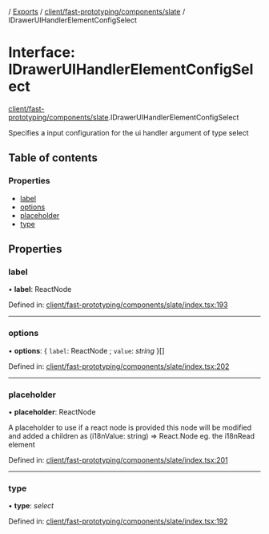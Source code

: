 [](../README.md) / [Exports](../modules.md) / [client/fast-prototyping/components/slate](../modules/client_fast_prototyping_components_slate.md) / IDrawerUIHandlerElementConfigSelect

# Interface: IDrawerUIHandlerElementConfigSelect

[client/fast-prototyping/components/slate](../modules/client_fast_prototyping_components_slate.md).IDrawerUIHandlerElementConfigSelect

Specifies a input configuration for the ui handler argument
of type select

## Table of contents

### Properties

- [label](client_fast_prototyping_components_slate.idraweruihandlerelementconfigselect.md#label)
- [options](client_fast_prototyping_components_slate.idraweruihandlerelementconfigselect.md#options)
- [placeholder](client_fast_prototyping_components_slate.idraweruihandlerelementconfigselect.md#placeholder)
- [type](client_fast_prototyping_components_slate.idraweruihandlerelementconfigselect.md#type)

## Properties

### label

• **label**: ReactNode

Defined in: [client/fast-prototyping/components/slate/index.tsx:193](https://github.com/onzag/itemize/blob/5fcde7cf/client/fast-prototyping/components/slate/index.tsx#L193)

___

### options

• **options**: { `label`: ReactNode ; `value`: *string*  }[]

Defined in: [client/fast-prototyping/components/slate/index.tsx:202](https://github.com/onzag/itemize/blob/5fcde7cf/client/fast-prototyping/components/slate/index.tsx#L202)

___

### placeholder

• **placeholder**: ReactNode

A placeholder to use
if a react node is provided this node will be modified
and added a children as (i18nValue: string) => React.Node
eg. the i18nRead element

Defined in: [client/fast-prototyping/components/slate/index.tsx:201](https://github.com/onzag/itemize/blob/5fcde7cf/client/fast-prototyping/components/slate/index.tsx#L201)

___

### type

• **type**: *select*

Defined in: [client/fast-prototyping/components/slate/index.tsx:192](https://github.com/onzag/itemize/blob/5fcde7cf/client/fast-prototyping/components/slate/index.tsx#L192)
